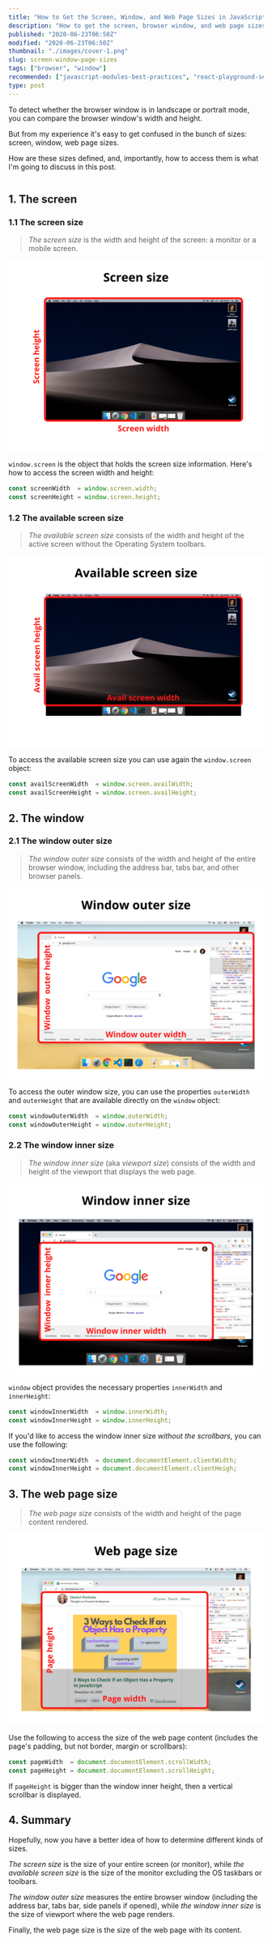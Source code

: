 ```yaml
---
title: "How to Get the Screen, Window, and Web Page Sizes in JavaScript"
description: "How to get the screen, browser window, and web page sizes (width and height) in JavaScript."
published: "2020-06-23T06:50Z"
modified: "2020-06-23T06:50Z"
thumbnail: "./images/cover-1.png"
slug: screen-window-page-sizes
tags: ["browser", "window"]
recommended: ["javascript-modules-best-practices", "react-playground-setup"]
type: post
---
```


To detect whether the browser window is in landscape or portrait mode, you can compare the browser window's width and height.  

But from my experience it's easy to get confused in the bunch of sizes: screen, window, web page sizes. 

How are these sizes defined, and, importantly, how to access them is what I'm going to discuss in this post. 

```toc
```

## 1. The screen

### 1.1 The screen size

> *The screen size* is the width and height of the screen: a monitor or a mobile screen.  

![Screen size](./images/screen-size-2.png)

`window.screen` is the object that holds the screen size information. Here's how to access the screen width and height:

```javascript
const screenWidth  = window.screen.width;
const screenHeight = window.screen.height;
```

### 1.2 The available screen size

> *The available screen size* consists of the width and height of the active screen without the Operating System toolbars.  

![Screen size](./images/avail-screen-size-3.png) 

To access the available screen size you can use again the `window.screen` object:

```javascript
const availScreenWidth  = window.screen.availWidth;
const availScreenHeight = window.screen.availHeight;
```

## 2. The window

### 2.1 The window outer size

> *The window outer size* consists of the width and height of the entire browser window, including the address bar, tabs bar, and other browser panels.  

![Window outer size](./images/window-outer-size-2.png)

To access the outer window size, you can use the properties `outerWidth` and `outerHeight` that are available directly on the `window` object:  

```javascript
const windowOuterWidth  = window.outerWidth;
const windowOuterHeight = window.outerHeight;
```

### 2.2 The window inner size

> *The window inner size* (aka *viewport size*) consists of the width and height of the viewport that displays the web page.  

![Window inner size](./images/window-inner-size-2.png)

`window` object provides the necessary properties `innerWidth` and `innerHeight`:

```javascript
const windowInnerWidth  = window.innerWidth;
const windowInnerHeight = window.innerHeight;
```

If you'd like to access the window inner size *without the scrollbars*, you can use the following:

```javascript
const windowInnerWidth  = document.documentElement.clientWidth;
const windowInnerHeight = document.documentElement.clientHeigh;
```

## 3. The web page size

> *The web page size* consists of the width and height of the page content rendered.  

![Web page size](./images/web-page-size.png)

Use the following to access the size of the web page content (includes the page's padding, but not border, margin or scrollbars):

```javascript
const pageWidth  = document.documentElement.scrollWidth;
const pageHeight = document.documentElement.scrollHeight;
```

If `pageHeight` is bigger than the window inner height, then a vertical scrollbar is displayed.  

## 4. Summary

Hopefully, now you have a better idea of how to determine different kinds of sizes.  

*The screen size* is the size of your entire screen (or monitor), while *the available screen size* is the size of the monitor excluding the OS taskbars or toolbars.  

*The window outer size* measures the entire browser window (including the address bar, tabs bar, side panels if opened), while *the window inner size* is the size of viewport where the web page renders.  

Finally, the web page size is the size of the web page with its content.  